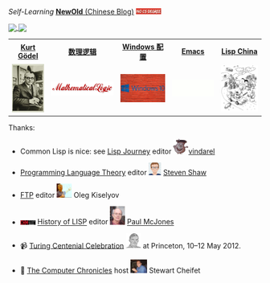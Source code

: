 *Self-Learning* <u>[**NewOld** (Chinese Blog)](https://alaskasquirrel.github.io/)</u> <img width="50" src="./images/NoCSDegree.png"/>


<a href="https://github.com/alaskasquirrel/Chinese-Podcasts">
  <img align="center" src="https://github-readme-stats.anuraghazra1.vercel.app/api/pin/?username=alaskasquirrel&repo=Chinese-Podcasts&theme=buefy" />
</a>

<a href="https://github.com/alaskasquirrel/Lisp-China">
  <img align="center" src="https://github-readme-stats.anuraghazra1.vercel.app/api/pin/?username=alaskasquirrel&repo=Lisp-China&theme=graywhite" />
</a>

<table>
  <tr>
  <th><a href="https://github.com/alaskasquirrel/KurtGodel"> Kurt Gödel </a></th>
  <th><a href="https://github.com/alaskasquirrel/mathematical-logic"> 数理逻辑 </a></th>
  <th><a href="https://alaskasquirrel.github.io/post/windows/"> Windows 配置 </a></th>
  <th><a href="https://github.com/alaskasquirrel/Emacs-Learn"> Emacs </a></th>
  <th><a href="https://github.com/alaskasquirrel/Lisp-China"> Lisp China </a></th>
  <tr>
  <td><a href="https://github.com/alaskasquirrel/KurtGodel"><img width="75px" src="./images/KurtGodel.jpg"/></a></td>
  <td><a href="https://github.com/alaskasquirrel/mathematical-logic"><img width="175px" src="./images/MathematicalLogic.png"/></a></td>
  <td><a href="https://alaskasquirrel.github.io/post/windows/"><img width="100px" src="./images/windows.jpg"/></a></td>
  <td><a href="https://github.com/alaskasquirrel/Emacs-Learn"><img width="100px" src="./images/emacs.gif"/></a></td>
  <td><a href="https://github.com/alaskasquirrel/Lisp-China"><img width="90px" src="./images/LandOfLisp.png"/></a></td>
  </tr>
</table>

Thanks:

* Common Lisp is nice: see <u>[Lisp Journey](https://lisp-journey.gitlab.io/)</u> editor <img width="30" src="./images/LispJourney.jpg"/>[vindarel](https://github.com/vindarel)

* <u>[Programming Language Theory](https://steshaw.org/plt/)</u> editor <img width="25" src="./images/steshaw.png"/> [Steven Shaw](https://github.com/steshaw)

* <u>[FTP](http://okmij.org/ftp/)</u> editor <img width="30" src="./images/Oleg.jpg"/> Oleg Kiselyov

* <img width="30" src="./images/CHM.png"/> [History of LISP](http://www.softwarepreservation.org/projects/LISP) editor <img width="30" src="./images/McJones.jpg"/> [Paul McJones](https://www.mcjones.org/paul/)

* 📹 [Turing Centenial Celebration](https://conifer.rhizome.org/mudd/turing/20180328150956/https://www.princeton.edu/turing//index.xml) <img width="30" src="./images/Turing.png"/> at Princeton, 10–12 May 2012.

* 🎥 [The Computer Chronicles](http://www.cheifet.com/) host <img width="33" src="./images/Cheifet.jpg"> Stewart Cheifet